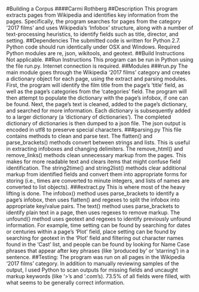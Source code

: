 #Building a Corpus
####Carmi Rothberg
##Description
This program extracts pages from Wikipedia and identifies key information from the pages. Specifically, the program searches for pages from the category ‘2017 films’ and uses Wikipedia’s ‘Infobox’ structure, along with a number of text-processing heuristics, to identify fields such as title, director, and setting.
##Dependencies
The submitted code is written for Python 2.7. Python code should run identically under OSX and Windows.
Required Python modules are re, json, wikitools, and geotext.
##Build Instructions
Not applicable.
##Run Instructions
This program can be run in Python using the file run.py. Internet connection is required.
##Modules
###run.py
The main module goes through the Wikipedia ‘2017 films’ category and creates a dictionary object for each page, using the extract and parsing modules.
First, the program will identify the film title from the page’s ‘title’ field, as well as the page’s categories from the ‘categories’ field. The program will then attempt to populate the dictionary with the page’s infobox, if one can be found. Next, the page’s text is cleaned, added to the page’s dictionary, and searched for more information.
Each dictionary is subsequently added to a larger dictionary (a ‘dictionary of dictionaries’). The completed dictionary of dictionaries is then dumped to a json file. The json output is encoded in utf8 to preserve special characters.
###parsing.py
This file contains methods to clean and parse text.
The flatten() and parse_brackets() methods convert between strings and lists. This is useful in extracting infoboxes and changing delimiters.
The remove_html() and remove_links() methods clean unnecessary markup from the pages. This makes for more readable text and clears items that might confuse field identification.
The string2time() and string2list() methods clear additional markup from identified fields and convert them into appropriate forms for storing (i.e., times are converted to minute integers, and lists of names are converted to list objects).
###extract.py
This is where most of the heavy lifting is done.
The infobox() method uses parse_brackets to identify a page’s infobox, then uses flatten() and regexes to split the infobox into appropriate key/value pairs.
The text() method uses parse_brackets to identify plain text in a page, then uses regexes to remove markup.
The unfound() method uses geotext and regexes to identify previously unfound information. For example, time setting can be found by searching for dates or centuries within a page’s ‘Plot’ field, place setting can be found by searching for geotext in the ‘Plot’ field and filtering out character names found in the ‘Cast’ list, and people can be found by looking for Name Case phrases that appear after key phrases (like ‘produced by’ or ‘starring’) in a sentence.
##Testing:
The program was run on all pages in the Wikipedia ‘2017 films’ category. In addition to manually reviewing samples of the output, I used Python to scan outputs for missing fields and uncaught markup keywords (like ‘>’s and ‘.com’s).
73.5% of all fields were filled, with what seems to be generally correct information.
